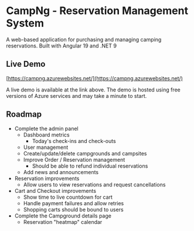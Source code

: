 # CampNg - Reservation Management System
A web-based application for purchasing and managing camping reservations. Built with Angular 19 and .NET 9

## Live Demo
[https://campng.azurewebsites.net/](https://campng.azurewebsites.net/)

A live demo is available at the link above. The demo is hosted using free versions of Azure services and may take a minute to start.

## Roadmap

- Complete the admin panel
  - Dashboard metrics
    - Today's check-ins and check-outs
  - User management
  - Create/update/delete campgrounds and campsites
  - Improve Order / Reservation management
    - Should be able to refund individual reservations
  - Add news and announcements
- Reservation improvements
  - Allow users to view reservations and request cancellations
- Cart and Checkout improvements
  - Show time to live countdown for cart
  - Handle payment failures and allow retries
  - Shopping carts should be bound to users
- Complete the Campground details page
  - Reservation "heatmap" calendar